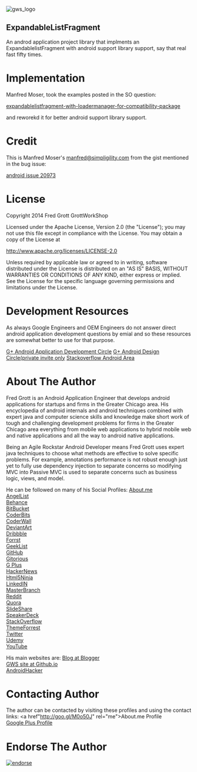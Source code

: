 ![gws_logo](https://github.com/shareme/ExpandableListFragment/raw/master/readme_images/grottworkshop_logo.png)

ExpandableListFragment
---

An androd application project library that implments an ExpandablelistFragment with android support library support,
say that real fast fifty times.

# Implementation

Manfred Moser, took the examples posted in the SO question:

[expandablelistfragment-with-loadermanager-for-compatibility-package](http://stackoverflow.com/questions/6051050/expandablelistfragment-with-loadermanager-for-compatibility-package)

and reworekd it for better android support library support.



# Credit

This is Manfred Moser's <manfred@simpligility.com> from the gist mentioned in the bug issue:

[android issue 20973]('https://code.google.com/p/android/issues/detail?id=20973')

# License

Copyright 2014 Fred Grott GrottWorkShop

Licensed under the Apache License, Version 2.0 (the "License");
you may not use this file except in compliance with the License.
You may obtain a copy of the License at

<a href="http://www.apache.org/licenses/LICENSE-2.0" rel="license">http://www.apache.org/licenses/LICENSE-2.0</a>

Unless required by applicable law or agreed to in writing, software
distributed under the License is distributed on an "AS IS" BASIS,
WITHOUT WARRANTIES OR CONDITIONS OF ANY KIND, either express or implied.
See the License for the specific language governing permissions and
limitations under the License.


# Development Resources

As always Google Engineers and OEM Engineers do not answer direct android
application development questions by emial and so these resources are
somewhat better to use for that purpose.

<a href="https://plus.google.com/u/0/communities/105153134372062985968">G+ Android Application Development Circle</a>
<a href="https://plus.google.com/u/0/communities/113499773637471211070">G+ Android Design Circle(private invite only</a>
<a href="http://stackoverflow.com/questions/tagged/android">Stackoverflow Android Area</a>



# About The Author

Fred Grott is an Android Application Engineer that develops android applications
for startups and firms in the Greater Chicago area. His encyclopedia of android
internals and android techniques combined with expert java and computer science
skills and knowledge make short work of tough and challenging development
problems for firms in the Greater Chicago area everything from mobile web applications
to hybrid mobile web and native applications and all the way to android native applications.

Being an Agile Rockstar Android Developer means Fred Grott uses expert java techniques to
choose what methods are effective to solve specific problems. For example, annotations
performance is not robust enough just yet to fully use dependency injection to separate
concerns so modifying MVC into Passive MVC is used to separate concerns such as business logic,
views, and model.

He can be followed on many of his Social Profiles:
<a href="http://goo.gl/M0o50J" rel="me">About.me</a></br>
<a href="http://goo.gl/EmChpW" rel="me">AngelList</a></br>
<a href="http://goo.gl/sEmqJr" rel="me">Behance</a></br>
<a href="http://goo.gl/Mg8r1w" rel="me">BitBucket</a></br>
<a href="http://goo.gl/84p6gA" rel="me">CoderBits</a></br>
<a href="http://goo.gl/lbdx0x" rel="me">CoderWall</a></br>
<a href="http://goo.gl/uun5Qg" rel="me">DeviantArt</a></br>
<a href="http://goo.gl/Vt06L1" rel="me">Dribbble</a></br>
<a href="http://goo.gl/aECSjf" rel="me">Forrst</a></br>
<a href="http://goo.gl/ky9TYK" rel="me">GeekList</a></br>
<a href="http://goo.gl/8wT7LJ" rel="me">GitHub</a></br>
<a href="http://goo.gl/hls95u" rel="me">Gitorious</a></br>
<a href="http://goo.gl/Whf9u3" rel="publisher" rel="me">G Plus</a></br>
<a href="http://goo.gl/2W9e0U" rel="me">HackerNews</a></br>
<a href="http://goo.gl/wCXLYC" rel="me">Html5Ninja</a></br>
<a href="http://goo.gl/7EAFvt" rel="me">LinkedIN</a></br>
<a href="http://goo.gl/sXAS4C" rel="me">MasterBranch</a></br>
<a href="http://goo.gl/xl5cHu" rel="me">Reddit</a></br>
<a href="http://goo.gl/cxs3I2" rel="me">Quora</a></br>
<a href="http://goo.gl/WnemaH" rel="me">SlideShare</a></br>
<a href="http://goo.gl/8y8HDI" rel="me">SpeakerDeck</a></br>
<a href="http://goo.gl/A03BmA" rel="me">StackOverflow</a></br>
<a href="http://goo.gl/TrPn9r" rel="me">ThemeForrest</a></br>
<a href="http://goo.gl/J3dnsA" rel="me">Twitter</a></br>
<a href="http://goo.gl/83Z9aC" rel="me">Udemy</a></br>
<a href="http://goo.gl/kO7g5i" rel="me">YouTube</a></br>

His main websites are:
<a href="http://grottworkshop.blogspot.com/" rel="me">Blog at Blogger</a></br>
<a href="http://goo.gl/ReBZKD" rel="me">GWS site at Github.io</a></br>
<a href="http://goo.gl/D9lo1D" rel="me">AndroidHacker</a></br>

# Contacting Author

The author can be contacted by visiting these profiles and
using the contact links:
<a href"http://goo.gl/M0o50J" rel="me">About.me Profile<a></br>
<a href="http://goo.gl/Whf9u3" rel="me">Google Plus Profile</a></br>

# Endorse The Author

[![endorse](https://api.coderwall.com/shareme/endorsecount.png)](https://coderwall.com/shareme)

